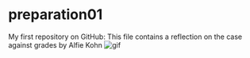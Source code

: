 # preparation01
My first repository on GitHub: This file contains a reflection on the case against grades by Alfie Kohn
![gif](https://giphy.com/gifs/YFIn0ICJFwGNa/fullscreen)
